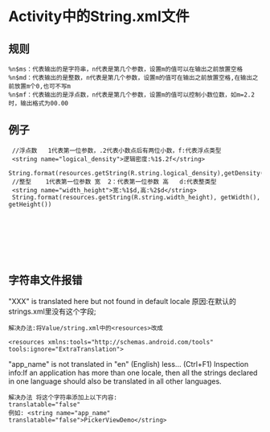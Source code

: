 #  Activity中的String.xml文件

## 规则

```
%n$ms：代表输出的是字符串，n代表是第几个参数，设置m的值可以在输出之前放置空格 
%n$md：代表输出的是整数，n代表是第几个参数，设置m的值可在输出之前放置空格,在输出之前放置m个0,也可不写m
%n$mf：代表输出的是浮点数，n代表是第几个参数，设置m的值可以控制小数位数，如m=2.2时，输出格式为00.00

```



## 例子

```
 //浮点数   1代表第一位参数，.2代表小数点后有两位小数，f:代表浮点类型
 <string name="logical_density">逻辑密度:%1$.2f</string>
 String.format(resources.getString(R.string.logical_density),getDensity())
 //整型    1代表第一位参数 宽  2：代表第一位参数 高   d:代表整类型
 <string name="width_height">宽:%1$d,高:%2$d</string>
 String.format(resources.getString(R.string.width_height), getWidth(), getHeight())
 
  
 
 
 



```

##  字符串文件报错

"XXX" is translated here but not found in default locale
原因:在默认的strings.xml里没有这个字段;
```
解决办法:将Value/string.xml中的<resources>改成

<resources xmlns:tools="http://schemas.android.com/tools" tools:ignore="ExtraTranslation">

```

"app_name" is not translated in "en" (English) less... (Ctrl+F1) 
Inspection info:If an application has more than one locale, then all the strings declared in one language should also be translated in all other languages.

```
解决办法 将这个字符串添加上以下内容:
translatable="false"
例如: <string name="app_name" translatable="false">PickerViewDemo</string>

```





